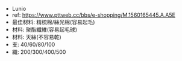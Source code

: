 - Lunio
- ref: https://www.pttweb.cc/bbs/e-shopping/M.1560165445.A.A5E
- 最佳材料: 精梳棉/絲光棉(容易起毛)
- 材料: 聚酯纖維(容易起毛球)
- 材料: 天絲(不容易乾)
- 支: 40/60/80/100
- 織: 200/300/400/500